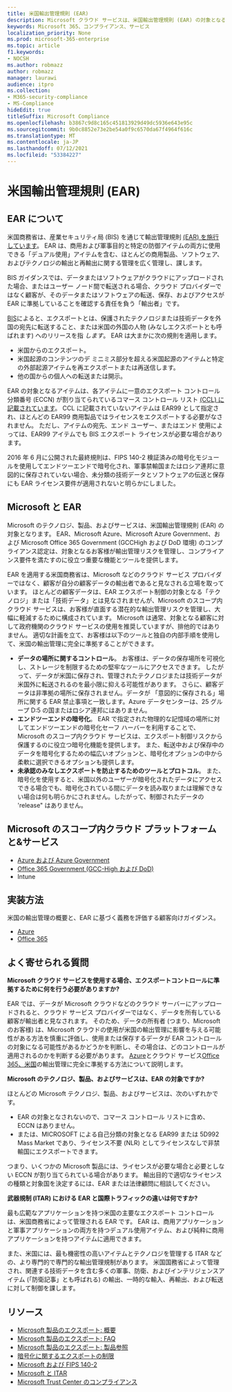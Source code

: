 ```yaml
---
title: 米国輸出管理規則 (EAR)
description: Microsoft クラウド サービスは、米国輸出管理規則 (EAR) の対象となるお客様がコンプライアンス要件を満たし、輸出管理リスクを管理するのに役立ちます。
keywords: Microsoft 365、コンプライアンス、サービス
localization_priority: None
ms.prod: microsoft-365-enterprise
ms.topic: article
f1.keywords:
- NOCSH
ms.author: robmazz
author: robmazz
manager: laurawi
audience: itpro
ms.collection:
- M365-security-compliance
- MS-Compliance
hideEdit: true
titleSuffix: Microsoft Compliance
ms.openlocfilehash: b3867c9d8c165c451813929d49dc5936e643e95c
ms.sourcegitcommit: 9b0c8852e73e2be54a0f9c6570da67f4964f616c
ms.translationtype: MT
ms.contentlocale: ja-JP
ms.lasthandoff: 07/12/2021
ms.locfileid: "53384227"
---
```

# <a name="us-export-administration-regulations-ear"></a>米国輸出管理規則 (EAR)

## <a name="about-the-ear"></a>EAR について

米国商務省は、産業セキュリティ局 (BIS) を通じて輸出管理規則 [(EAR) を施行しています](https://www.bis.doc.gov/)。 EAR は、商用および軍事目的と特定の防御アイテムの両方に使用できる「デュアル使用」アイテムを含む、ほとんどの商用製品、ソフトウェア、およびテクノロジの輸出と再輸出に関する管理を広く管理し、課します。

BIS ガイダンスでは、データまたはソフトウェアがクラウドにアップロードされた場合、またはユーザー ノード間で転送される場合、クラウド プロバイダーではなく顧客が、そのデータまたはソフトウェアの転送、保存、およびアクセスが EAR に準拠していることを確認する責任を負う「輸出者」です。

[BIS](https://www.bis.doc.gov/index.php/documents/regulation-docs/412-part-734-scope-of-the-export-administration-regulations/file)によると、エクスポートとは、保護されたテクノロジまたは技術データを外国の宛先に転送すること、または米国の外国の人物 (みなしエクスポートとも呼ばれます) へのリリースを指 *します*。 EAR は大まかに次の規則を適用します。

- 米国からのエクスポート。
- 米国起源のコンテンツのデ ミニミス部分を超える米国起源のアイテムと特定の外部起源アイテムを再エクスポートまたは再送信します。
- 他の国からの個人への転送または開示。

EAR の対象となるアイテムは、各アイテムに一意のエクスポート コントロール分類番号 (ECCN) が割り当てられているコマース コントロール リスト [(CCL) に記載されています](https://www.bis.doc.gov/index.php/licensing/commerce-control-list-classification/export-control-classification-number-eccn)。 CCL に記載されていないアイテムは EAR99 として指定され、ほとんどの EAR99 商用製品ではライセンスをエクスポートする必要がなされません。 ただし、アイテムの宛先、エンド ユーザー、またはエンド 使用によっては、EAR99 アイテムでも BIS エクスポート ライセンスが必要な場合があります。

2016 年 6 月に公開された最終規則は、FIPS 140-2 検証済みの暗号化モジュールを使用してエンドツーエンドで暗号化され、軍事禁輸国またはロシア連邦に意図的に保存されていない場合、未分類の技術データとソフトウェアの伝送と保存にも EAR ライセンス要件が適用されないと明らかにしました。 [](https://www.federalregister.gov/documents/2016/06/03/2016-12734/revisions-to-definitions-in-the-export-administration-regulations)

## <a name="microsoft-and-the-ear"></a>Microsoft と EAR

Microsoft のテクノロジ、製品、およびサービスは、米国輸出管理規則 (EAR) の対象となります。 EAR、Microsoft Azure、Microsoft Azure Government、および Microsoft Office 365 Government (GCCHigh および DoD 環境) のコンプライアンス認定は、対象となるお客様が輸出管理リスクを管理し、コンプライアンス要件を満たすのに役立つ重要な機能とツールを提供します。

EAR を適用する米国商務省は、Microsoft などのクラウド サービス プロバイダーではなく、顧客が自分の顧客データの輸出者であると見なされる立場を取っています。 ほとんどの顧客データは、EAR エクスポート制御の対象となる「テクノロジ」または「技術データ」とは見なされませんが、Microsoft のスコープ内クラウド サービスは、お客様が直面する潜在的な輸出管理リスクを管理し、大幅に軽減するために構成されています。 Microsoft は通常、対象となる顧客に対して政府機関のクラウド サービスの使用を推奨していますが、排他的ではありません。 適切な計画を立て、お客様は以下のツールと独自の内部手順を使用して、米国の輸出管理に完全に準拠することができます。

- **データの場所に関するコントロール**。 お客様は、データの保存場所を可視化し、ストレージを制限するための堅牢なツールにアクセスできます。 したがって、データが米国に保存され、管理されたテクノロジまたは技術データが米国外に転送されるのを最小限に抑える可能性があります。 さらに、顧客データは非準拠の場所に保存されません。データが 「意図的に保存される」場所に関する EAR 禁止事項と一致します。Azure データセンターは、25 グループ D:5 の国またはロシア連邦にはありません。
- **エンドツーエンドの暗号化**。 EAR で指定された物理的な記憶域の場所に対してエンドツーエンドの暗号化セーフ ハーバーを利用することで、Microsoft のスコープ内クラウド サービスは、エクスポート制御リスクから保護するのに役立つ暗号化機能を提供します。 また、転送中および[](https://aka.ms/Azure-Encryption-Overview)保存中のデータを暗号化するための幅広いオプションと、暗号化オプションの中から柔軟に選択できるオプションも提供します。
- **未承認のみなしエクスポートを防止するためのツールとプロトコル**。 また、暗号化を使用すると、米国以外のユーザーが暗号化されたデータにアクセスできる場合でも、暗号化されている間にデータを読み取りまたは理解できない場合は何も明らかにされません。したがって、制御されたデータの 'release" はありません。

## <a name="microsoft-in-scope-cloud-platforms--services"></a>Microsoft のスコープ内クラウド プラットフォームと&サービス

- [Azure および Azure Government](https://aka.ms/AzureCompliance)
- [Office 365 Government (GCC-High および DoD)](https://aka.ms/Office-365-Export-Controls)
- Intune

## <a name="how-to-implement"></a>実装方法

米国の輸出管理の概要と、EAR に基づく義務を評価する顧客向けガイダンス。

- [Azure](https://aka.ms/Azure-Export-Controls)
- [Office 365](https://aka.ms/Office-365-Export-Controls)

## <a name="frequently-asked-questions"></a>よく寄せられる質問

**Microsoft クラウド サービスを使用する場合、エクスポートコントロールに準拠するために何を行う必要がありますか?**

EAR では、データが Microsoft クラウドなどのクラウド サーバーにアップロードされると、クラウド サービス プロバイダーではなく、データを所有している顧客が輸出者と見なされます。 そのため、データの所有者 (つまり、Microsoft のお客様) は、Microsoft クラウドの使用が米国の輸出管理に影響を与える可能性がある方法を慎重に評価し、使用または保存するデータが EAR コントロールの対象になる可能性があるかどうかを判断し、その場合は、どのコントロールが適用されるのかを判断する必要があります。 [Azure](https://servicetrust.microsoft.com/ViewPage/TrustDocuments?command=Download&downloadType=Document&downloadId=c24c11f2-2cd4-444a-9160-19762855ad3a&docTab=6d000410-c9e9-11e7-9a91-892aae8839ad_FAQ_and_White_Papers)とクラウド サービス[Office 365、米国](https://query.prod.cms.rt.microsoft.com/cms/api/am/binary/RE1s5kI)の輸出管理に完全に準拠する方法について説明します。

**Microsoft のテクノロジ、製品、およびサービスは、EAR の対象ですか?**

ほとんどの Microsoft テクノロジ、製品、およびサービスは、次のいずれかです。

- EAR の対象となされないので、コマース コントロール リストに含め、ECCN はありません。
- または、MICROSOFT による自己分類の対象となる EAR99 または 5D992 Mass Market であり、ライセンス不要 (NLR) としてライセンスなしで非禁輸国にエクスポートできます。

つまり、いくつかの Microsoft 製品には、ライセンスが必要な場合と必要としない ECCN が割り当てられている場合があります。 輸出目的で適切なライセンスの種類と対象国を決定するには、EAR または法律顧問に相談してください。

**武器規制 (ITAR) における EAR と国際トラフィックの違いは何ですか?**

最も広範なアプリケーションを持つ米国の主要なエクスポート コントロールは、米国商務省によって管理される EAR です。 EAR は、商用アプリケーションと軍事アプリケーションの両方を持つデュアル使用アイテム、および純粋に商用アプリケーションを持つアイテムに適用できます。

また、米国には、最も機密性の高いアイテムとテクノロジを管理する ITAR などの、より専門的で専門的な輸出管理規制があります。 米国国務省によって管理され、関連する技術データを含む多くの軍事、防衛、およびインテリジェンスアイテム (「防衛記事」とも呼ばれる) の輸出、一時的な輸入、再輸出、および転送に対して制御を課します。

## <a name="resources"></a>リソース

- [Microsoft 製品のエクスポート: 概要](https://www.microsoft.com/exporting/overview.aspx)
- [Microsoft 製品のエクスポート: FAQ](https://www.microsoft.com/exporting/faq.aspx)
- [Microsoft 製品のエクスポート: 製品参照](https://www.microsoft.com/exporting/exporting-information.aspx)
- [暗号化に関するエクスポートの制限](/windows/uwp/security/export-restrictions-on-cryptography)
- [Microsoft および FIPS 140-2](offering-fips-140-2.md)
- [Microsoft と ITAR](offering-itar.md)
- [Microsoft Trust Center のコンプライアンス](https://www.microsoft.com/trust-center/compliance/compliance-overview)
